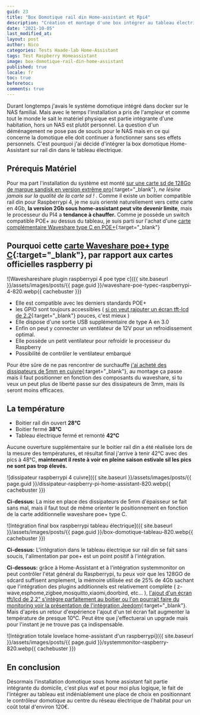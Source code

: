 ```yaml
---
guid: 23
title: "Box Domotique rail din Home-assistant et Rpi4"
description: "Création et montage d'une box intégrer au tableau électrique sur rail-din à base de Raspberry4 et Homeassistant"
date: "2021-10-05"
last_modified_at:
layout: post
author: Nico
categories: Tests Haade-lab Home-Assistant
tags: Test Raspberry Homeassistant
image: box-domotique-rail-din-home-assistant
published: true
locale: fr
toc: true
beforetoc:
comments: true
---
```

Durant longtemps j'avais le système domotique intégré dans docker sur le NAS familial. Mais avec le temps l'installation a pris de l'ampleur et comme tout le monde le sait le matériel physique est partie intégrante d'une habitation, hors un NAS est plutôt personnel. La question d'un déménagement ne pose pas de soucis pour le NAS mais en ce qui concerne la domotique elle doit continuer à fonctionner sans ses effets personnels. C'est pourquoi j'ai décidé d'intégrer la box domotique Home-Assistant sur rail din dans le tableau électrique.

## Prérequis Matériel

Pour ma part l'installation du système est monté [sur une carte sd de 128Go de marque sandisk en version extrême pro](https://s.click.aliexpress.com/e/_AsN9If){:target="_blank"}, _ne lésine jamais sur la qualité de la carte sd !_ . Comme il existe un boitier compatible rail din pour Raspberrypi 4, je me suis orienté naturellement vers cette carte en 4Gb, **la version 2Gb sous home-assistant peut vite devenir limite**, mais le processeur du PI4 a **tendance à chauffer.** Comme je possède un switch compatible POE+ au dessus du tableau, je suis parti sur l'achat d'une [carte complémentaire Waveshare type C en POE+](https://s.click.aliexpress.com/e/_ALSRv5){:target="_blank"}

## Pourquoi cette [carte Waveshare poe+ type C](https://s.click.aliexpress.com/e/_ALSRv5){:target="_blank"}, par rapport aux cartes officielles raspberry pi

![Waveshareshare plugin raspberrypi 4 poe type c]({{ site.baseurl }}/assets/images/posts/{{ page.guid }}/waveshare-poe-typec-raspberrypi-4-820.webp{{ cachebuster }})

- Elle est compatible avec les derniers standards POE+
- les GPIO sont toujours accessibles ( [si on veut rajouter un écran tft-lcd de 2.2](https://s.click.aliexpress.com/e/_ANZpYP){:target="_blank"} pouces, c'est mieux )
- Elle dispose d'une sortie USB supplémentaire de type A en 3.0
- Enfin on peut y connecter un ventilateur de 12V pour un refroidissement optimal.
- Elle possède un petit ventilateur pour refroidir le processeur du Raspberry
- Possibilité de contrôler le ventilateur embarqué

Pour être sûre de ne pas rencontrer de surchauffe [j'ai acheté des dissipateurs de 5mm en cuivre](https://s.click.aliexpress.com/e/_AMjOYn){:target="_blank"}, au montage ça passe mais il faut positionner en fonction des composants du waveshare, si tu veux un peut plus de liberté passe sur des dissipateurs de 3mm, mais ils seront moins efficaces.

## La température

- Boitier rail din ouvert **28°C**
- Boitier fermé **38°C**
- Tableau électrique fermé et remonté **42°C**

Aucune ouverture supplémentaire sur le boitier rail din a été réalisée lors de la mesure des températures, et résultat final j'arrive à tenir 42°C avec des pics à 48°C, **maintenant il reste à voir en pleine saison estivale sil les pics ne sont pas trop élevés.**

![dissipateur raspberrypi 4 cuivre]({{ site.baseurl }}/assets/images/posts/{{ page.guid }}/dissipateur-raspberry-pi-home-assistant-820.webp{{ cachebuster }})

**Ci-dessus:** La mise en place des dissipateurs de 5mm d'épaisseur se fait sans mal, mais il faut tout de même orienter le positionnement en fonction de la carte additionnelle waveshare poe+ type C.

![Intégration final box raspberrypi tableau électrique]({{ site.baseurl }}/assets/images/posts/{{ page.guid }}/box-domotique-tableau-820.webp{{ cachebuster }})

**Ci-dessus:** L'intégration dans le tableau électrique sur rail din se fait sans soucis, l'alimentation par poe+ est un point positif à l'intégration.

**Ci-dessous:** grâce à Home-Assistant et à l'intégration systemmonitor on peut contrôler l'état général du Raspberrypi, tu peux voir que les 128GO de sdcard suffisent amplement, la mémoire utilisée est de 25% de 4Gb sachant que l'intégration des plugins additionnels est relativement complète ( z-wave,esphome,zigbee,mosquitto,xiaomi,doorbird, etc... ), [l'ajout d'un écran tft/lcd de 2,2" s'intègre parfaitement au boitier ou l'on pourrait faire du monitoring voir la présentation de l'intégration Jeedom](https://community.jeedom.com/t/presentation-box-diy-raspberry-4b-ecran-spi-tft-2-2-boitier-din-alim-5v-2-4a-din/35177){:target="_blank"}. Mais d'après un retour d'expérience l'ajout d'un tel écran fait augmenter la température de presque 10°C. Peut être que j'effectuerai un upgrade mais pour l'instant je ne trouve pas ça indispensable.

![Intégration totale lovelace home-assistant d'un raspberrypi]({{ site.baseurl }}/assets/images/posts/{{ page.guid }}/systemmonitor-raspberry-820.webp{{ cachebuster }})

## En conclusion

Désormais l'installation domotique sous home assistant fait partie intégrante du domicile, c'est plus waf et pour moi plus logique, le fait de l'intégrer au tableau est indéniablement une place de choix en positionnant le contrôleur domotique au centre du réseau électrique de l'habitat pour un coût total d'environ 120€.
